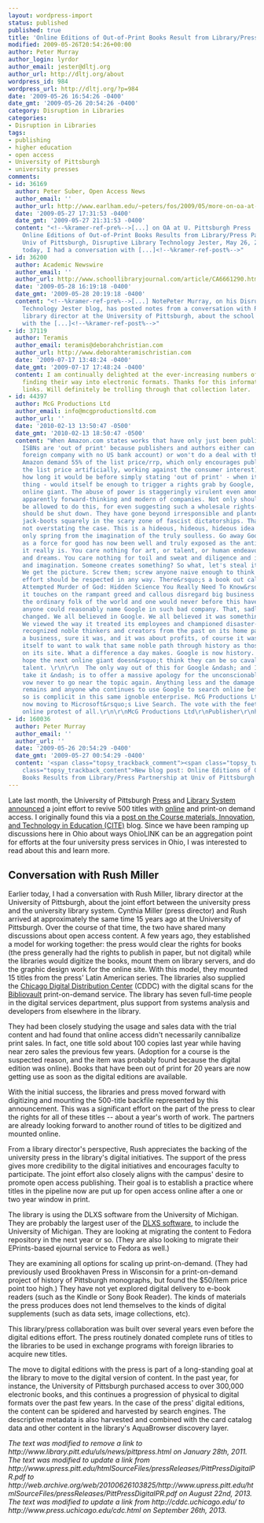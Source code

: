 ```yaml
---
layout: wordpress-import
status: published
published: true
title: 'Online Editions of Out-of-Print Books Result from Library/Press Partnership at Univ of Pittsburgh'
modified: 2009-05-26T20:54:26+00:00
author: Peter Murray
author_login: lyrdor
author_email: jester@dltj.org
author_url: http://dltj.org/about
wordpress_id: 984
wordpress_url: http://dltj.org/?p=984
date: '2009-05-26 16:54:26 -0400'
date_gmt: '2009-05-26 20:54:26 -0400'
category: Disruption in Libraries
categories:
- Disruption in Libraries
tags:
- publishing
- higher education
- open access
- University of Pittsburgh
- university presses
comments:
- id: 36169
  author: Peter Suber, Open Access News
  author_email: ''
  author_url: http://www.earlham.edu/~peters/fos/2009/05/more-on-oa-at-u-pittsburgh-press.html
  date: '2009-05-27 17:31:53 -0400'
  date_gmt: '2009-05-27 21:31:53 -0400'
  content: "<!--%kramer-ref-pre%-->[...] on OA at U. Pittsburgh Press   Peter Murray,
    Online Editions of Out-of-Print Books Results from Library/Press Partnership at
    Univ of Pittsburgh, Disruptive Library Technology Jester, May 26, 2009. ... Earlier
    today, I had a conversation with [...]<!--%kramer-ref-post%-->"
- id: 36200
  author: Academic Newswire
  author_email: ''
  author_url: http://www.schoollibraryjournal.com/article/CA6661290.html
  date: '2009-05-28 16:19:18 -0400'
  date_gmt: '2009-05-28 20:19:18 -0400'
  content: "<!--%kramer-ref-pre%-->[...] NotePeter Murray, on his Disruptive Library
    Technology Jester blog, has posted notes from a conversation with Rush Miller,
    library director at the University of Pittsburgh, about the school's joint effort
    with the [...]<!--%kramer-ref-post%-->"
- id: 37119
  author: Teramis
  author_email: teramis@deborahchristian.com
  author_url: http://www.deborahteramischristian.com
  date: '2009-07-17 13:48:24 -0400'
  date_gmt: '2009-07-17 17:48:24 -0400'
  content: I am continually delighted at the ever-increasing numbers of oop titles
    finding their way into electronic formats. Thanks for this information and the
    links. Will definitely be trolling through that collection later.
- id: 44397
  author: McG Productions Ltd
  author_email: info@mcgproductionsltd.com
  author_url: ''
  date: '2010-02-13 13:50:47 -0500'
  date_gmt: '2010-02-13 18:50:47 -0500'
  content: "When Amazon.com states works that have only just been published with new
    ISBNs are 'out of print' because publishers and authors either can't (because
    foreign company with no US bank account) or won't do a deal with them (because
    Amazon demand 55% of the list price/rrp, which only encourages publishers to raise
    the list price artificially, working against the consumer interest), one wonders
    how long it would be before simply stating 'out of print' - when it is no such
    thing - would itself be enough to trigger a rights grab by Google, or some other
    online giant. The abuse of power is staggeringly virulent even among the most
    apparently forward-thinking and modern of companies. Not only should Google not
    be allowed to do this, for even suggesting such a wholesale rights-theft they
    should be shut down. They have gone beyond irresponsible and planted their giant
    jack-boots squarely in the scary zone of fascist dictatorships. That&rsquo;s really
    not overstating the case. This is a hideous, hideous, hideous idea that could
    only spring from the imagination of the truly soulless. Go away Google. Your pretence
    as a force for good has now been well and truly exposed as the anti-human tool
    it really is. You care nothing for art, or talent, or human endeavour, or hopes
    and dreams. You care nothing for toil and sweat and diligence and individuality
    and imagination. Someone creates something? So what, let's steal it and sell it.
    We get the picture. Screw them; screw anyone naive enough to think their individual
    effort should be respected in any way. There&rsquo;s a book out called &lsquo;The
    Attempted Murder of God: Hidden Science You Really Need To Know&rsquo; in which
    it touches on the rampant greed and callous disregard big business has shown for
    the ordinary folk of the world and one would never before this have imagined that
    anyone could reasonably name Google in such bad company. That, sadly, has now
    changed. We all believed in Google. We all believed it was something special.
    We viewed the way it treated its employees and championed disaster-relief and
    recognized noble thinkers and creators from the past on its home page.  It was
    a business, sure it was, and it was about profits, of course it was, but it seemed
    itself to want to walk that same noble path through history as those it recognized
    on its site. What a difference a day makes. Google is now history. \r\n\r\n  Let&rsquo;s
    hope the next online giant doesn&rsquo;t think they can be so cavalier with people&rsquo;s
    talent. \r\n\r\n  The only way out of this for Google &ndash; and I hope they
    take it &ndash; is to offer a massive apology for the unconscionable cheek and
    vow never to go near the topic again. Anything less and the damage to their reputation
    remains and anyone who continues to use Google to search online before they do
    so is complicit in this same ignoble enterprise. McG Productions Ltd for one is
    now moving to Microsoft&rsquo;s Live Search. The vote with the feet is the strongest
    online protest of all.\r\n\r\nMcG Productions Ltd\r\nPublisher\r\nhttp://www.mcgproductionsltd.com"
- id: 160036
  author: Peter Murray
  author_email: ''
  author_url: ''
  date: '2009-05-26 20:54:29 -0400'
  date_gmt: '2009-05-27 00:54:29 -0400'
  content: '<span class="topsy_trackback_comment"><span class="topsy_twitter_username"><span
    class="topsy_trackback_content">New blog post: Online Editions of Out-of-Print
    Books Results from Library/Press Partnership at Univ of Pittsburgh http://bit.ly/HQ0CM</span></span>'
---
```

<p>Late last month, the University of Pittsburgh <a href="http://www.upress.pitt.edu/" title="University of Pittsburgh Press" rel="homepage">Press</a> and <a href="http://www.library.pitt.edu/" title="University Library System at University of Pittsburgh" rel="homepage">Library System</a> <a href="http://web.archive.org/web/20100626103825/http://www.upress.pitt.edu/htmlSourceFiles/pressReleases/PittPressDigitalPR.pdf" title="500 Pitt Press Titles Available Again Online and In Print press release">announced</a> a joint effort to revive 500 titles with <a href="http://digital.library.pitt.edu/p/pittpress/" title="University of Pittsburgh Press Digital Editions">online</a> and print-on demand access.  I originally found this via a <a href="http://thecite.blogspot.com/2009/05/university-of-pittsburgh-press-to-make.html" title="The CITE: University of Pittsburgh Press to make 500 out-of-print titles available">post on the Course materials, Innovation, and Technology in Education (CITE)</a> blog.  Since we have been ramping up discussions here in Ohio about ways OhioLINK can be an aggregation point for efforts at the four university press services in Ohio, I was interested to read about this and learn more.<br />
<!--more--></p>
<h2>Conversation with Rush Miller</h2>
<p>Earlier today, I had a conversation with Rush Miller, library director at the University of Pittsburgh, about the joint effort between the university press and the university library system.  Cynthia Miller (press director) and Rush arrived at approximately the same time 15 years ago at the University of Pittsburgh.  Over the course of that time, the two have shared many discussions about open access content.  A few years ago, they established a model for working together:  the press would clear the rights for books (the press generally had the rights to publish in paper, but not digital) while the libraries would digitize the books, mount them on library servers, and do the graphic design work for the online site.  With this model, they <span class="removed_link" title="http://www.library.pitt.edu/uls/news/pittpress.html">mounted 15 titles from the press' Latin American series</span>.  The libraries also supplied the <a href="http://www.press.uchicago.edu/cdc.html" title="The Chicago Digital Distribution Center" rel="homepage">Chicago Digital Distribution Center</a> (CDDC) with the digital scans for the <a href="http://www.bibliovault.org/BV.index.epl" title="BiblioVault" rel="homepage">Bibliovault</a> print-on-demand service.  The library has seven full-time people in the digital services department, plus support from systems analysis and developers from elsewhere in the library.</p>
<p>They had been closely studying the usage and sales data with the trial content and had found that online access didn't necessarily cannibalize print sales.  In fact, one title sold about 100 copies last year while having near zero sales the previous few years.  (Adoption for a course is the suspected reason, and the item was probably found because the digital edition was online).  Books that have been out of print for 20 years are now getting use as soon as the digital editions are available.</p>
<p>With the initial success, the libraries and press moved forward with digitizing and mounting the 500-title backfile represented by this announcement.  This was a significant effort on the part of the press to clear the rights for all of these titles -- about a year's worth of work.  The partners are already looking forward to another round of titles to be digitized and mounted online.</p>
<p>From a library director's perspective, Rush appreciates the backing of the university press in the library's digital initiatives.  The support of the press gives more credibility to the digital initiatives and encourages faculty to participate.  The joint effort also closely aligns with the campus' desire to promote open access publishing.  Their goal is to establish a practice where titles in the pipeline now are put up for open access online after a one or two year window in print.</p>
<p>The library is using the DLXS software from the University of Michigan.  They are probably the largest user of the <a href="http://www.dlxs.org/" title="Digital Library eXtension Service" rel="homepage">DLXS software</a>, to include the University of Michigan.  They are looking at migrating the content to Fedora repository in the next year or so.  (They are also looking to migrate their EPrints-based ejournal service to Fedora as well.)</p>
<p>They are examining all options for scaling up print-on-demand.  (They had previously used Brookhaven Press in Wisconsin for a print-on-demand project of history of Pittsburgh monographs, but found the $50/item price point too high.)  They have not yet explored digital delivery to e-book readers (such as the Kindle or Sony Book Reader).  The kinds of materials the press produces does not lend themselves to the kinds of digital supplements (such as data sets, image collections, etc).</p>
<p>This library/press collaboration was built over several years even before the digital editions effort.  The press routinely donated complete runs of titles to the libraries to be used in exchange programs with foreign libraries to acquire new titles.</p>
<p>The move to digital editions with the press is part of a long-standing goal at the library to move to the digital version of content.  In the past year, for instance, the University of Pittsburgh purchased access to over 300,000 electronic books, and this continues a progression of physical to digital formats over the past few years.  In the case of the press' digital editions, the content can be spidered and harvested by search engines.  The descriptive metadata is also harvested and combined with the card catalog data and other content in the library's AquaBrowser discovery layer.</p>
<p style="padding:0;margin:0;font-style:italic;" class="removed_link">The text was modified to remove a link to http://www.library.pitt.edu/uls/news/pittpress.html on January 28th, 2011.</p>
<p style="padding:0;margin:0;font-style:italic;">The text was modified to update a link from http://www.upress.pitt.edu/htmlSourceFiles/pressReleases/PittPressDigitalPR.pdf to http://web.archive.org/web/20100626103825/http://www.upress.pitt.edu/htmlSourceFiles/pressReleases/PittPressDigitalPR.pdf on August 22nd, 2013.</p>
<p style="padding:0;margin:0;font-style:italic;">The text was modified to update a link from http://cddc.uchicago.edu/ to http://www.press.uchicago.edu/cdc.html on September 26th, 2013.</p>
